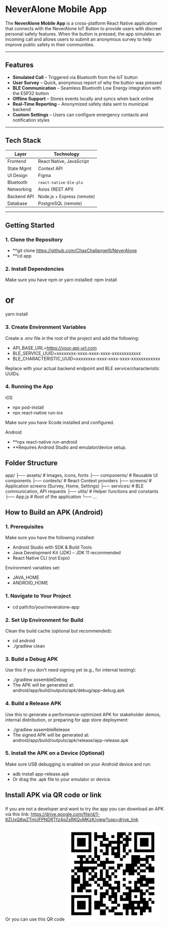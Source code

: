 # NeverAlone Mobile App

The **NeverAlone Mobile App** is a cross-platform React Native application that connects with the NeverAlone IoT Button to provide users with discreet personal safety features. When the button is pressed, the app simulates an incoming call and allows users to submit an anonymous survey to help improve public safety in their communities.

---

##  Features

- **Simulated Call** – Triggered via Bluetooth from the IoT button
- **User Survey** – Quick, anonymous report of why the button was pressed
- **BLE Communication** – Seamless Bluetooth Low Energy integration with the ESP32 button
- **Offline Support** – Stores events locally and syncs when back online
- **Real-Time Reporting** – Anonymized safety data sent to municipal backend
- **Custom Settings** – Users can configure emergency contacts and notification styles

---

## Tech Stack

| Layer        | Technology                 |
|--------------|----------------------------|
| Frontend     | React Native, JavaScript   |
| State Mgmt   | Context API                |
| UI Design    | Figma                      |
| Bluetooth    | `react-native-ble-plx`     |
| Networking   | Axios (REST API)           |
| Backend API  | Node.js + Express (remote) |
| Database     | PostgreSQL (remote)        |

---

##  Getting Started

### 1. Clone the Repository

- **git clone https://github.com/ChasChallangeIII/NeverAlone
- **cd app


### 2. Install Dependencies
Make sure you have npm or yarn installed:
npm install
# or
yarn install

### 3. Create Environment Variables
Create a .env file in the root of the project and add the following:

- API_BASE_URL=https://your-api-url.com
- BLE_SERVICE_UUID=xxxxxxxx-xxxx-xxxx-xxxx-xxxxxxxxxxxx
- BLE_CHARACTERISTIC_UUID=xxxxxxxx-xxxx-xxxx-xxxx-xxxxxxxxxxxx

Replace with your actual backend endpoint and BLE service/characteristic UUIDs.

### 4. Running the App
iOS

- npx pod-install
- npx react-native run-ios

Make sure you have Xcode installed and configured.

Android

- **npx react-native run-android
- **Requires Android Studio and emulator/device setup.

##  Folder Structure
app/
├── assets/              # Images, icons, fonts
├── components/          # Reusable UI components
├── contexts/            # React Context providers
├── screens/             # Application screens (Survey, Home, Settings)
├── services/            # BLE communication, API requests
├── utils/               # Helper functions and constants
├── App.js               # Root of the application
└── ...

## How to Build an APK (Android)
### 1. Prerequisites
Make sure you have the following installed:

- Android Studio with SDK & Build Tools
- Java Development Kit (JDK) – JDK 11 recommended
- React Native CLI (not Expo)

Environment variables set:

- JAVA_HOME
- ANDROID_HOME

### 1. Navigate to Your Project
- cd path/to/your/neveralone-app

### 2. Set Up Environment for Build
Clean the build cache (optional but recommended):

- cd android
- ./gradlew clean

###  3. Build a Debug APK
Use this if you don’t need signing yet (e.g., for internal testing):

- ./gradlew assembleDebug
- The APK will be generated at: android/app/build/outputs/apk/debug/app-debug.apk

### 4. Build a Release APK 
Use this to generate a performance-optimized APK for stakeholder demos, internal distribution, or preparing for app store deployment:

- ./gradlew assembleRelease
- The signed APK will be generated at: android/app/build/outputs/apk/release/app-release.apk

### 5. Install the APK on a Device (Optional)
Make sure USB debugging is enabled on your Android device and run:
- adb install app-release.apk
- Or drag the .apk file to your emulator or device.

## Install APK via QR code or link

###
If you are not a developer and want to try the app you can download an APK via this link: https://drive.google.com/file/d/1-6ZUxQ8wZTmUFPNDRTfz4qZsRKQyMKzK/view?usp=drive_link

Or you can use this QR code
<img src="https://github.com/ChasChallangeIII/NeverAlone/blob/main/Never-Alone-App-QR.jpg?raw=true" alt="Download APK QR Code" width="300"/>


